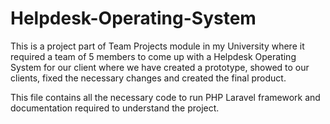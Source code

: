 # Helpdesk-Operating-System

This is a project part of Team Projects module in my University where it required a team of 5 members to come up with a Helpdesk Operating System for our client where we have created a prototype, showed to our clients, fixed the necessary changes and created the final product. 

This file contains all the necessary code to run PHP Laravel framework and documentation required to understand the project. 
